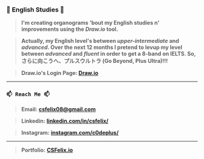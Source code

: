 ### 👋 English Studies 👋

> **I'm creating organograms 'bout my English studies n' improvements using the _Draw.io_ tool.**

> **Actually, my English level's between _upper-intermediate_ and _advanced_. Over the next 12 months I pretend to levup my level between _advanced_ and _fluent_ in order to get a 8-band on IELTS. So, さらに向こうへ、プルスウルトラ (Go Beyond, Plus Ultra)!!!**

> **Draw.io's Login Page: [Draw.io](https://www.google.com/url?sa=t&rct=j&q=&esrc=s&source=web&cd=&cad=rja&uact=8&ved=2ahUKEwiunsCVoNnvAhVrF7kGHYIZBjkQFjAAegQIAxAD&url=https%3A%2F%2Fapp.diagrams.net%2F&usg=AOvVaw28S23h4_WI8toant9FYDpi)**

----
### `📫 Reach Me 📫`

> **Email:** **[csfelix08@gmail.com](mailto:csfelix08@gmail.com?)**

> **Linkedin:** **[linkedin.com/in/csfelix/](https://www.linkedin.com/in/csfelix/)**

> **Instagram:** **[instagram.com/c0deplus/](https://www.instagram.com/c0deplus/)**

----

> **Portfolio:** **[CSFelix.io](https://csfelix.github.io/)**
